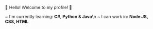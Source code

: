 👋 Hello! Welcome to my profile! 👋

~ I'm currently learning: **C#, Python & Java**\n
~ I can work in: **Node JS, CSS, HTML**


<!---
z7o/z7o is a ✨ special ✨ repository because its `README.md` (this file) appears on your GitHub profile.
You can click the Preview link to take a look at your changes.
--->
